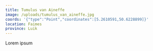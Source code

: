 ```yaml
---
title: Tumulus van Aineffe
image: /uploads/tumulus_van_aineffe.jpg
coords: '{"type":"Point","coordinates":[5.2610591,50.6228899]}'
location: Faimes
province: Luik
---
```

Lorem ipsum